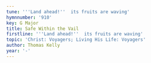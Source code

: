 ```yaml
---
tune: '''Land ahead!''  its fruits are waving'
hymnnumber: '910'
key: G Major
title: Safe Within the Vail
firstline: '''Land ahead!''  its fruits are waving'
topic: 'Christ: Voyagers; Living His Life: Voyagers'
author: Thomas Kelly
year: '-'
---
```

